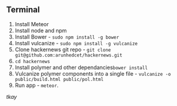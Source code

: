 ## Terminal ##
1. Install Meteor
1. Install node and npm
2. Install Bower - `sudo npm install -g bower`
3. Install vulcanize - `sudo npm install -g vulcanize`
4. Clone hackernews git repo - `git clone git@github.com:arunhedcet/hackernews.git`
5. `cd hackernews`
6. Install polymer and other dependancies`bower install`
7. Vulcanize polymer components into a single file - `vulcanize -o public/build.html public/pol.html `
8. Run app - `meteor`.

*tkay*


